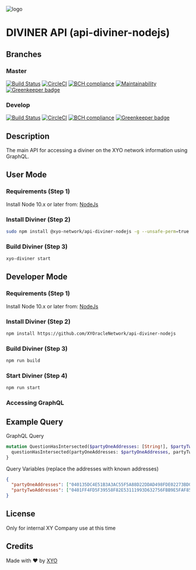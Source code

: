 [logo]: https://www.xy.company/img/home/logo_xy.png

![logo]

# DIVINER API (api-diviner-nodejs)

## Branches

### Master

[![Build Status](https://travis-ci.com/XYOracleNetwork/api-diviner-nodejs.svg?token=A85R2pDnngMDyWoqeLUG&branch=master)](https://travis-ci.com/XYOracleNetwork/api-diviner-nodejs)
[![CircleCI](https://circleci.com/gh/XYOracleNetwork/api-diviner-nodejs/tree/master.svg?style=svg&circle-token=1e3979acebbd7de5d21d4cc99f2eb08694196d4f)](https://circleci.com/gh/XYOracleNetwork/api-diviner-nodejs/tree/master)
[![BCH compliance](https://bettercodehub.com/edge/badge/XYOracleNetwork/api-diviner-nodejs?branch=master&token=3dd15a749bfd967c47acceb9e537294bc39579b5)](https://bettercodehub.com/results/XYOracleNetwork/api-diviner-nodejs)
[![Maintainability](https://api.codeclimate.com/v1/badges/f6bc63330b1d2422973b/maintainability)](https://codeclimate.com/github/XYOracleNetwork/api-diviner-nodejs/maintainability)
[![Greenkeeper badge](https://badges.greenkeeper.io/XYOracleNetwork/api-diviner-nodejs.svg)](https://greenkeeper.io/)

### Develop

[![Build Status](https://travis-ci.com/XYOracleNetwork/api-diviner-nodejs.svg?token=A85R2pDnngMDyWoqeLUG&branch=develop)](https://travis-ci.com/XYOracleNetwork/api-diviner-nodejs)
[![CircleCI](https://circleci.com/gh/XYOracleNetwork/api-diviner-nodejs/tree/develop.svg?style=svg&circle-token=1e3979acebbd7de5d21d4cc99f2eb08694196d4f)](https://circleci.com/gh/XYOracleNetwork/api-diviner-nodejs/tree/develop)
[![BCH compliance](https://bettercodehub.com/edge/badge/XYOracleNetwork/api-diviner-nodejs?branch=develop&token=3dd15a749bfd967c47acceb9e537294bc39579b5)](https://bettercodehub.com/results/XYOracleNetwork/api-diviner-nodejs)
[![Greenkeeper badge](https://badges.greenkeeper.io/XYOracleNetwork/api-diviner-nodejs.svg)](https://greenkeeper.io/)

## Description

The main API for accessing a diviner on the XYO network information using GraphQL.

## User Mode

### Requirements (Step 1)

Install Node 10.x or later from: [NodeJs](https://nodejs.org/en/download/current/)

### Install Diviner (Step 2)

```bash
sudo npm install @xyo-network/api-diviner-nodejs -g --unsafe-perm=true
```

### Build Diviner (Step 3)

```bash
xyo-diviner start
```

## Developer Mode

### Requirements (Step 1)

Install Node 10.x or later from: [NodeJs](https://nodejs.org/en/download/current/)

### Install Diviner (Step 2)

```bash
npm install https://github.com/XYOracleNetwork/api-diviner-nodejs
```

### Build Diviner (Step 3)

```bash
npm run build
```

### Start Diviner (Step 4)

```bash
npm run start
```

### Accessing GraphQL

## Example Query

GraphQL Query

```graphql
mutation QuestionHasIntersected($partyOneAddresses: [String!], $partyTwoAddresses: [String!]) {
  questionHasIntersected(partyOneAddresses: $partyOneAddresses, partyTwoAddresses: $partyTwoAddresses)
}
```

Query Variables (replace the addresses with known addresses)

```json
{
  "partyOneAddresses": ["040135DC4E51B3A3AC55F5A88D22DDAD498FDE02273BD0DF6FC63D5138EB8C128CF4268A6ED86A1DC433E0D3EFD24172CD1253EAFEFF71C9B6C133B7D759BFFE7E95"],
  "partyTwoAddresses": ["0401FF4FD5F39558F82E53111993D632756FBB9E5FAF85C0316DA8465F6B8B0F0BD1EC61D9C56EBBDF31C14F125964279F1996623995CCC1E30ACDF4A42E002620D4"]
}
```

## License

Only for internal XY Company use at this time

## Credits

Made with ❤️
by [XYO](https://xyo.network)
